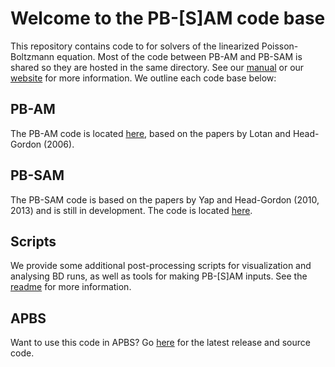 # Welcome to the PB-[S]AM code base

This repository contains code to for solvers of the linearized Poisson-Boltzmann equation. 
Most of the code between PB-AM and PB-SAM is shared so they are hosted in the same directory. 
See our [manual](https://github.com/davas301/pb_solvers/blob/master/manual/doc_main.pdf) or our
[website](https://davas301.github.io/pb_solvers/) for more information.  We outline each code base below:

## PB-AM
The PB-AM code is located [here](https://github.com/davas301/pb_solvers/tree/master/pbam), 
based on the papers by Lotan and Head-Gordon (2006).

## PB-SAM
The PB-SAM code is based on the papers by Yap and Head-Gordon (2010, 2013) and is still in development.
The code is located [here](https://github.com/davas301/pb_solvers/tree/master/pbsam).

## Scripts
We provide some additional post-processing scripts for visualization and analysing BD runs, as 
well as tools for making PB-[S]AM inputs. See the [readme](https://github.com/davas301/pb_solvers/tree/master/scripts) for more information.

## APBS 
Want to use this code in APBS?  Go [here](https://github.com/Electrostatics/apbs-pdb2pqr) 
for the latest release and source code.
